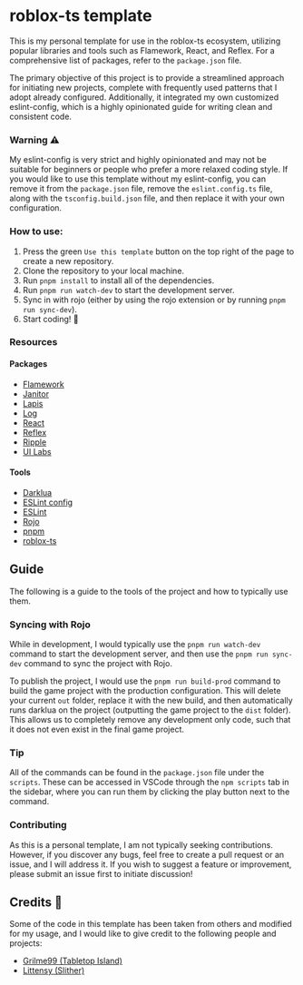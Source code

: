 # roblox-ts template

This is my personal template for use in the roblox-ts ecosystem, utilizing
popular libraries and tools such as Flamework, React, and Reflex. For a
comprehensive list of packages, refer to the `package.json` file.

The primary objective of this project is to provide a streamlined approach for
initiating new projects, complete with frequently used patterns that I adopt
already configured. Additionally, it integrated my own customized eslint-config,
which is a highly opinionated guide for writing clean and consistent code.

### Warning ⚠️

My eslint-config is very strict and highly opinionated and may not be suitable
for beginners or people who prefer a more relaxed coding style. If you would
like to use this template without my eslint-config, you can remove it from
the `package.json` file, remove the `eslint.config.ts` file, along with the
`tsconfig.build.json` file, and then replace it with your own configuration.

### How to use:

1. Press the green `Use this template` button on the top right of the page to
   create a new repository.
2. Clone the repository to your local machine.
3. Run `pnpm install` to install all of the dependencies.
4. Run `pnpm run watch-dev` to start the development server.
5. Sync in with rojo (either by using the rojo extension or by running `pnpm run
sync-dev`).
6. Start coding! 🎉

### Resources

#### Packages

-   [Flamework](https://flamework.fireboltofdeath.dev/)
-   [Janitor](https://howmanysmall.github.io/Janitor/)
-   [Lapis](https://nezuo.github.io/lapis/)
-   [Log](https://www.npmjs.com/package/@rbxts/log)
-   [React](https://www.npmjs.com/package/@rbxts/react)
-   [Reflex](https://littensy.github.io/reflex/docs/guides/)
-   [Ripple](https://github.com/littensy/ripple)
-   [UI Labs](https://ui-labs-roblox.github.io/ui-labs-docs/)

#### Tools

-   [Darklua](https://darklua.com/)
-   [ESLint config](https://github.com/christopher-buss/roblox-ts-eslint-config)
-   [ESLint](https://eslint.org/)
-   [Rojo](https://rojo.space/)
-   [pnpm](https://pnpm.io/)
-   [roblox-ts](https://roblox-ts.com/)

## Guide

The following is a guide to the tools of the project and how to typically use
them.

### Syncing with Rojo

While in development, I would typically use the `pnpm run watch-dev` command to
start the development server, and then use the `pnpm run sync-dev` command to
sync the project with Rojo.

To publish the project, I would use the `pnpm run build-prod` command to build
the game project with the production configuration. This will delete your
current `out` folder, replace it with the new build, and then automatically runs
darklua on the project (outputting the game project to the `dist` folder). This
allows us to completely remove any development only code, such that it does not
even exist in the final game project.

### Tip

All of the commands can be found in the `package.json` file under the `scripts`.
These can be accessed in VSCode through the `npm scripts` tab in the sidebar,
where you can run them by clicking the play button next to the command.

### Contributing

As this is a personal template, I am not typically seeking contributions.
However, if you discover any bugs, feel free to create a pull request or an
issue, and I will address it. If you wish to suggest a feature or improvement,
please submit an issue first to initiate discussion!

## Credits 🙏

Some of the code in this template has been taken from others and modified for my
usage, and I would like to give credit to the following people and projects:

-   [Grilme99 (Tabletop Island)](https://github.com/grilme99/tabletop-island/)
-   [Littensy (Slither)](https://github.com/littensy/slither/)
